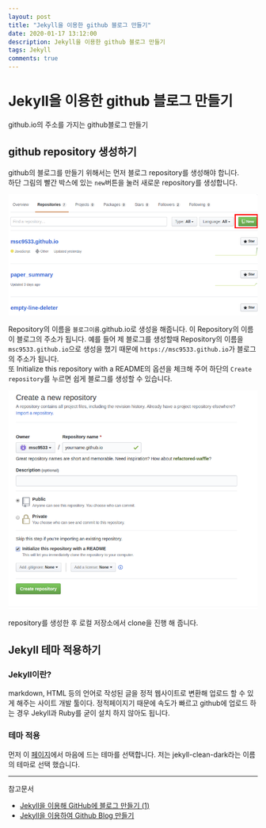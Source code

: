```yaml
---
layout: post
title: "Jekyll을 이용한 github 블로그 만들기"
date: 2020-01-17 13:12:00
description: Jekyll을 이용한 github 블로그 만들기
tags: Jekyll
comments: true
---
```


# Jekyll을 이용한 github 블로그 만들기

github.io의 주소를 가지는 github블로그 만들기

## github repository 생성하기

github의 블로그를 만들기 위해서는 먼저 블로그 repository를 생성해야 합니다.  
하단 그림의 빨간 박스에 있는 `new`버튼을 눌러 새로운 repository를 생성합니다.

![](/../image/makerepository.png)

Repository의 이름을 `블로그이름`.github.io로 생성을 해줍니다. 이 Repository의 이름이 블로그의 주소가 됩니다.
예를 들어 제 블로그를 생성할때 Repository의 이름을 `msc9533.github.io`으로 생성을 했기 때문에 `https://msc9533.github.io`가 블로그의 주소가 됩니다.  
또 Initialize this repository with a README의 옵션을 체크해 주어 하단의 `Create repository`를 누르면 쉽게 블로그를 생성할 수 있습니다.

![](/../image/blogurl.png)

repository를 생성한 후 로컬 저장소에서 clone을 진행 해 줍니다.

## Jekyll 테마 적용하기

### Jekyll이란?

markdown, HTML 등의 언어로 작성된 글을 정적 웹사이트로 변환해 업로드 할 수 있게 해주는 사이트 개발 툴이다. 정적페이지기 때문에 속도가 빠르고 github에 업로드 하는 경우 Jekyll과 Ruby를 굳이 설치 하지 않아도 됩니다.

### 테마 적용

먼저 이 [페이지](http://jekyllthemes.org/)에서 마음에 드는 테마를 선택합니다. 저는 jekyll-clean-dark라는 이름의 테마로 선택 했습니다.

---
참고문서
- [Jekyll을 이용해 GitHub에 블로그 만들기 (1)](https://jetalog.net/86)
- [Jekyll을 이용하여 Github Blog 만들기](http://jinyongjeong.github.io/2017/01/08/jekyll_blog_making_new/)
<script id="dsq-count-scr" src="//msc9533.disqus.com/count.js" async></script>
